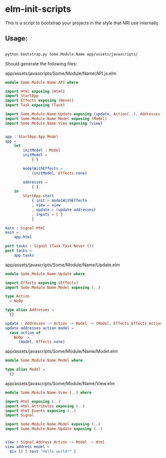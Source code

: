 # elm-init-scripts


This is a script to bootstrap your projects in the style that NRI use internally

## Usage:

```bash

python bootstrap.py Some.Module.Name app/assets/javascripts/

```

Should generate the following files:

app/assets/javascripts/Some/Module/Name/API.js.elm
```elm
module Some.Module.Name.API where

import Html exposing (Html)
import StartApp
import Effects exposing (Never)
import Task exposing (Task)

import Some.Module.Name.Update exposing (update, Action(..), Addresses)
import Some.Module.Name.Model exposing (Model)
import Some.Module.Name.View exposing (view)


app : StartApp.App Model
app =
    let
        initModel : Model
        initModel =
            { }

        modelWithEffects =
            (initModel, Effects.none)

        addresses =
            { }
    in
        StartApp.start
            { init = modelWithEffects
            , view = view
            , update = (update addresses)
            , inputs = [ ]
            }

main : Signal Html
main =
    app.html

port tasks : Signal (Task.Task Never ())
port tasks =
    app.tasks

```
app/assets/javascripts/Some/Module/Name/Update.elm
```elm
module Some.Module.Name.Update where

import Effects exposing (Effects)
import Some.Module.Name.Model exposing (..)

type Action
  = NoOp

type alias Addresses =
  {}

update : Addresses -> Action -> Model -> (Model, Effects.Effects Action)
update addresses action model =
  case action of
    NoOp ->
      (model, Effects.none)
```
app/assets/javascripts/Some/Module/Name/Model.elm
```elm
module Some.Module.Name.Model where

type alias Model =
  {}
```
app/assets/javascripts/Some/Module/Name/View.elm
```elm
module Some.Module.Name.View (..) where

import Html exposing (..)
import Html.Attributes exposing (..)
import Html.Events exposing (..)
import Signal

import Some.Module.Name.Model exposing (..)
import Some.Module.Name.Update exposing (..)


view : Signal.Address Action -> Model -> Html
view address model =
  div [] [ text "Hello world!" ]


```
